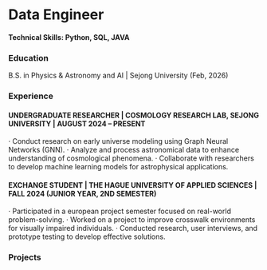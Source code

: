 # Data Engineer

#### Technical Skills: Python, SQL, JAVA

### Education
B.S. in Physics & Astronomy and AI | Sejong University (Feb, 2026)

### Experience
#### UNDERGRADUATE RESEARCHER | COSMOLOGY RESEARCH LAB, SEJONG UNIVERSITY | AUGUST 2024 – PRESENT
· Conduct research on early universe modeling using Graph Neural Networks (GNN).
· Analyze and process astronomical data to enhance understanding of cosmological phenomena.
· Collaborate with researchers to develop machine learning models for astrophysical applications.
#### EXCHANGE STUDENT | THE HAGUE UNIVERSITY OF APPLIED SCIENCES | FALL 2024 (JUNIOR YEAR, 2ND SEMESTER)
· Participated in a european project semester focused on real-world problem-solving.
· Worked on a project to improve crosswalk environments for visually impaired individuals.
· Conducted research, user interviews, and prototype testing to develop effective solutions.

### Projects
